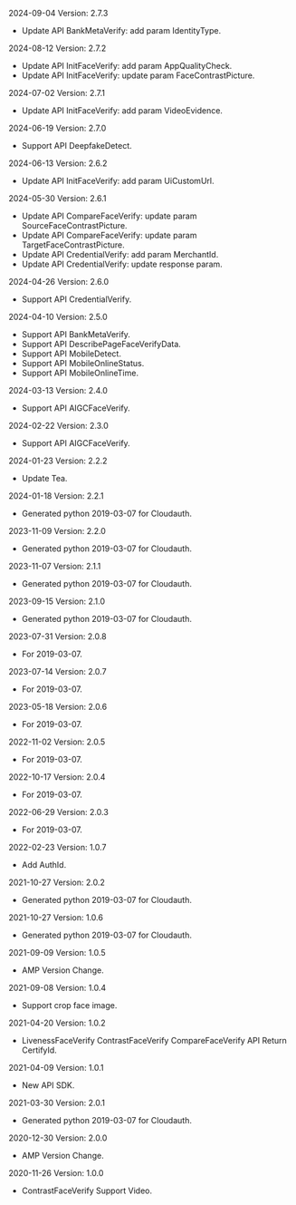 2024-09-04 Version: 2.7.3
- Update API BankMetaVerify: add param IdentityType.


2024-08-12 Version: 2.7.2
- Update API InitFaceVerify: add param AppQualityCheck.
- Update API InitFaceVerify: update param FaceContrastPicture.


2024-07-02 Version: 2.7.1
- Update API InitFaceVerify: add param VideoEvidence.


2024-06-19 Version: 2.7.0
- Support API DeepfakeDetect.


2024-06-13 Version: 2.6.2
- Update API InitFaceVerify: add param UiCustomUrl.


2024-05-30 Version: 2.6.1
- Update API CompareFaceVerify: update param SourceFaceContrastPicture.
- Update API CompareFaceVerify: update param TargetFaceContrastPicture.
- Update API CredentialVerify: add param MerchantId.
- Update API CredentialVerify: update response param.


2024-04-26 Version: 2.6.0
- Support API CredentialVerify.


2024-04-10 Version: 2.5.0
- Support API BankMetaVerify.
- Support API DescribePageFaceVerifyData.
- Support API MobileDetect.
- Support API MobileOnlineStatus.
- Support API MobileOnlineTime.


2024-03-13 Version: 2.4.0
- Support API AIGCFaceVerify.


2024-02-22 Version: 2.3.0
- Support API AIGCFaceVerify.


2024-01-23 Version: 2.2.2
- Update Tea.

2024-01-18 Version: 2.2.1
- Generated python 2019-03-07 for Cloudauth.

2023-11-09 Version: 2.2.0
- Generated python 2019-03-07 for Cloudauth.

2023-11-07 Version: 2.1.1
- Generated python 2019-03-07 for Cloudauth.

2023-09-15 Version: 2.1.0
- Generated python 2019-03-07 for Cloudauth.

2023-07-31 Version: 2.0.8
- For 2019-03-07.

2023-07-14 Version: 2.0.7
- For 2019-03-07.

2023-05-18 Version: 2.0.6
- For 2019-03-07.

2022-11-02 Version: 2.0.5
- For 2019-03-07.

2022-10-17 Version: 2.0.4
- For 2019-03-07.

2022-06-29 Version: 2.0.3
- For 2019-03-07.

2022-02-23 Version: 1.0.7
- Add AuthId.

2021-10-27 Version: 2.0.2
- Generated python 2019-03-07 for Cloudauth.

2021-10-27 Version: 1.0.6
- Generated python 2019-03-07 for Cloudauth.

2021-09-09 Version: 1.0.5
- AMP Version Change.

2021-09-08 Version: 1.0.4
- Support crop face image.

2021-04-20 Version: 1.0.2
- LivenessFaceVerify ContrastFaceVerify CompareFaceVerify API Return CertifyId.

2021-04-09 Version: 1.0.1
- New API SDK.

2021-03-30 Version: 2.0.1
- Generated python 2019-03-07 for Cloudauth.

2020-12-30 Version: 2.0.0
- AMP Version Change.

2020-11-26 Version: 1.0.0
- ContrastFaceVerify Support Video.

